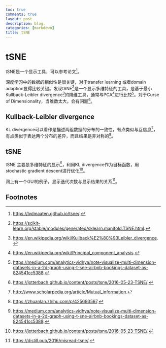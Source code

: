 ```yaml
---
toc: true
comments: true
layout: post
description: blog.
categories: [markdown]
title: tSNE
---
```

# tSNE

tSNE是一个显示工具，可以参考论文[^9]。

深度学习中的数据的相似性是很关键，对于transfer learning 或者domain adaption显得比较关键。发现tSNE[^1]是一个显示多维特征的工具，是基于最小 Kullback-Leibler divergence[^2]的降维工具，通常与PCA[^3]进行比较[^4]。对于Curse of Dimensionality，当维数太大，会有问题[^7]。

## Kullback-Leibler divergence

KL divergence可以看作是描述两组数据的分布的一致性，有点类似与互信息[^5]，有点类似于表达两个分布的差异，而且结果是非对称的[^6]。


## tSNE

tSNE 主要是多维特征的显示[^4]，利用KL divergence作为目标函数，用 stochastic gradient descent进行优化[^7]。

网上有一个GUI的例子，显示迭代次数与显示结果的关系[^8]。



## Footnotes
[^1]: https://scikit-learn.org/stable/modules/generated/sklearn.manifold.TSNE.html.
[^2]: https://en.wikipedia.org/wiki/Kullback%E2%80%93Leibler_divergence.
[^3]: https://en.wikipedia.org/wiki/Principal_component_analysis.
[^4]: https://medium.com/analytics-vidhya/note-visualize-multi-dimension-datasets-in-a-2d-graph-using-t-sne-airbnb-bookings-dataset-as-824541cc5388.
[^5]: http://www.scholarpedia.org/article/Mutual_information.
[^6]: https://zhuanlan.zhihu.com/p/425693597.
[^7]: https://jotterbach.github.io/content/posts/tsne/2016-05-23-TSNE/.
[^8]: https://distill.pub/2016/misread-tsne/.
[^9]: https://lvdmaaten.github.io/tsne/.

